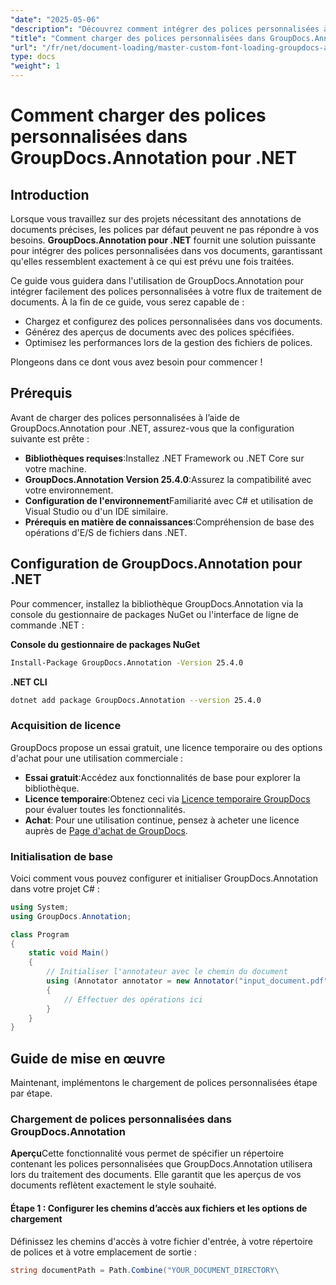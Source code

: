 ```yaml
---
"date": "2025-05-06"
"description": "Découvrez comment intégrer des polices personnalisées à votre flux de traitement de documents grâce à GroupDocs.Annotation pour .NET. Améliorez vos annotations grâce à un style de police précis."
"title": "Comment charger des polices personnalisées dans GroupDocs.Annotation pour .NET ? Un guide complet"
"url": "/fr/net/document-loading/master-custom-font-loading-groupdocs-annotation-dotnet/"
type: docs
"weight": 1
---
```


# Comment charger des polices personnalisées dans GroupDocs.Annotation pour .NET

## Introduction

Lorsque vous travaillez sur des projets nécessitant des annotations de documents précises, les polices par défaut peuvent ne pas répondre à vos besoins. **GroupDocs.Annotation pour .NET** fournit une solution puissante pour intégrer des polices personnalisées dans vos documents, garantissant qu'elles ressemblent exactement à ce qui est prévu une fois traitées.

Ce guide vous guidera dans l'utilisation de GroupDocs.Annotation pour intégrer facilement des polices personnalisées à votre flux de traitement de documents. À la fin de ce guide, vous serez capable de :
- Chargez et configurez des polices personnalisées dans vos documents.
- Générez des aperçus de documents avec des polices spécifiées.
- Optimisez les performances lors de la gestion des fichiers de polices.

Plongeons dans ce dont vous avez besoin pour commencer !

## Prérequis

Avant de charger des polices personnalisées à l’aide de GroupDocs.Annotation pour .NET, assurez-vous que la configuration suivante est prête :
- **Bibliothèques requises**:Installez .NET Framework ou .NET Core sur votre machine.
- **GroupDocs.Annotation Version 25.4.0**:Assurez la compatibilité avec votre environnement.
- **Configuration de l'environnement**Familiarité avec C# et utilisation de Visual Studio ou d'un IDE similaire.
- **Prérequis en matière de connaissances**:Compréhension de base des opérations d'E/S de fichiers dans .NET.

## Configuration de GroupDocs.Annotation pour .NET

Pour commencer, installez la bibliothèque GroupDocs.Annotation via la console du gestionnaire de packages NuGet ou l'interface de ligne de commande .NET :

**Console du gestionnaire de packages NuGet**
```bash
Install-Package GroupDocs.Annotation -Version 25.4.0
```

**\.NET CLI**
```bash
dotnet add package GroupDocs.Annotation --version 25.4.0
```

### Acquisition de licence

GroupDocs propose un essai gratuit, une licence temporaire ou des options d'achat pour une utilisation commerciale :
- **Essai gratuit**:Accédez aux fonctionnalités de base pour explorer la bibliothèque.
- **Licence temporaire**:Obtenez ceci via [Licence temporaire GroupDocs](https://purchase.groupdocs.com/temporary-license/) pour évaluer toutes les fonctionnalités.
- **Achat**: Pour une utilisation continue, pensez à acheter une licence auprès de [Page d'achat de GroupDocs](https://purchase.groupdocs.com/buy).

### Initialisation de base

Voici comment vous pouvez configurer et initialiser GroupDocs.Annotation dans votre projet C# :

```csharp
using System;
using GroupDocs.Annotation;

class Program
{
    static void Main()
    {
        // Initialiser l'annotateur avec le chemin du document
        using (Annotator annotator = new Annotator("input_document.pdf"))
        {
            // Effectuer des opérations ici
        }
    }
}
```

## Guide de mise en œuvre

Maintenant, implémentons le chargement de polices personnalisées étape par étape.

### Chargement de polices personnalisées dans GroupDocs.Annotation

**Aperçu**Cette fonctionnalité vous permet de spécifier un répertoire contenant les polices personnalisées que GroupDocs.Annotation utilisera lors du traitement des documents. Elle garantit que les aperçus de vos documents reflètent exactement le style souhaité.

#### Étape 1 : Configurer les chemins d’accès aux fichiers et les options de chargement

Définissez les chemins d'accès à votre fichier d'entrée, à votre répertoire de polices et à votre emplacement de sortie :

```csharp
string documentPath = Path.Combine("YOUR_DOCUMENT_DIRECTORY\